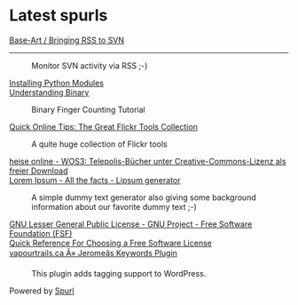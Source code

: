 # Latest spurls

<dl class="spurl"><dt><a href="http://www.base-art.net/Articles/18/" title="Base-Art / Bringing RSS to SVN">Base-Art / Bringing RSS to SVN</a></dt>

-------------------------------

<dd><p>Monitor SVN activity via RSS ;-)</p></dd><dt><a href="http://www.python.org/doc/2.4.1/inst/inst.html" title="Installing Python Modules">Installing Python Modules</a></dt>

<dd></dd><dt><a href="http://www.lyzrdstomp.com/binary/" title="Understanding Binary">Understanding Binary</a></dt>

<dd><p>Binary Finger Counting Tutorial</p></dd><dt><a href="http://pchere.blogspot.com/2005/03/great-flickr-tools-collection.html" title="Quick Online Tips: The Great Flickr Tools Collection">Quick Online Tips: The Great Flickr Tools Collection</a></dt>

<dd><p>A quite huge collection of Flickr tools</p></dd><dt><a href="http://www.heise.de/newsticker/meldung/48179" title="heise online - WOS3: Telepolis-Bücher unter Creative-Commons-Lizenz als freier Download">heise online - WOS3: Telepolis-Bücher unter Creative-Commons-Lizenz als freier Download</a></dt>

<dd></dd><dt><a href="http://www.lipsum.com/" title="Lorem Ipsum - All the facts - Lipsum generator">Lorem Ipsum - All the facts - Lipsum generator</a></dt>

<dd><p>A simple dummy text generator also giving some background information about our favorite dummy text ;-)</p></dd><dt><a href="http://www.gnu.org/copyleft/lesser.html" title="GNU Lesser General Public License - GNU Project - Free Software Foundation (FSF)">GNU Lesser General Public License - GNU Project - Free Software Foundation (FSF)</a></dt>

<dd></dd><dt><a href="http://www.zooko.com/license_quick_ref.html" title="Quick Reference For Choosing a Free Software License">Quick Reference For Choosing a Free Software License</a></dt>

<dd></dd><dt><a href="http://www.vapourtrails.ca/wp-keywords" title="vapourtrails.ca Â» Jeromeâs Keywords Plugin">vapourtrails.ca Â» Jeromeâs Keywords Plugin</a></dt>

<dd><p>This plugin adds tagging support to WordPress.</p></dd></dl>

<p class="spurlpowered">Powered by <a href="http://www.spurl.net">Spurl</a></p>
